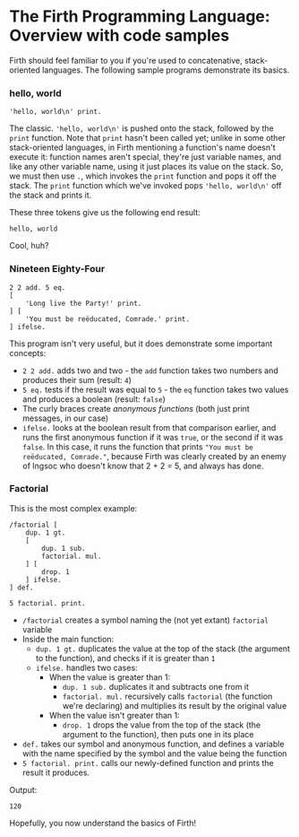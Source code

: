 The Firth Programming Language: Overview with code samples
==========================================================

Firth should feel familiar to you if you're used to concatenative, stack-oriented languages. The following sample programs demonstrate its basics.

### hello, world

```firth
'hello, world\n' print.
```

The classic. `'hello, world\n'` is pushed onto the stack, followed by the `print` function. Note that `print` hasn't been called yet; unlike in some other stack-oriented languages, in Firth mentioning a function's name doesn't execute it: function names aren't special, they're just variable names, and like any other variable name, using it just places its value on the stack. So, we must then use `.`, which invokes the `print` function and pops it off the stack. The `print` function which we've invoked pops `'hello, world\n'` off the stack and prints it.

These three tokens give us the following end result:

    hello, world

Cool, huh?

### Nineteen Eighty-Four

```firth
2 2 add. 5 eq.
[
    'Long live the Party!' print.
] [
    'You must be reëducated, Comrade.' print.
] ifelse.
```

This program isn't very useful, but it does demonstrate some important concepts:

* `2 2 add.` adds two and two - the `add` function takes two numbers and produces their sum (result: `4`)
* `5 eq.` tests if the result was equal to `5` - the `eq` function takes two values and produces a boolean (result: `false`)
* The curly braces create *anonymous functions* (both just print messages, in our case)
* `ifelse.` looks at the boolean result from that comparison earlier, and runs the first anonymous function if it was `true`, or the second if it was `false`. In this case, it runs the function that prints `"You must be reëducated, Comrade."`, because Firth was clearly created by an enemy of Ingsoc who doesn't know that 2 + 2 = 5, and always has done. 

### Factorial

This is the most complex example:

```firth
/factorial [
    dup. 1 gt.
    [
        dup. 1 sub.
        factorial. mul.
    ] [
        drop. 1
    ] ifelse.
] def.

5 factorial. print.
```

* `/factorial` creates a symbol naming the (not yet extant) `factorial` variable
* Inside the main function:
    * `dup. 1 gt.` duplicates the value at the top of the stack (the argument to the function), and checks if it is greater than `1`
    * `ifelse.` handles two cases:
        * When the value is greater than 1:
            * `dup. 1 sub.` duplicates it and subtracts one from it
            * `factorial. mul.` recursively calls `factorial` (the function we're declaring) and multiplies its result by the original value
        * When the value isn't greater than 1:
            * `drop. 1` drops the value from the top of the stack (the argument to the function), then puts one in its place
* `def.` takes our symbol and anonymous function, and defines a variable with the name specified by the symbol and the value being the function
* `5 factorial. print.` calls our newly-defined function and prints the result it produces.

Output:

    120

Hopefully, you now understand the basics of Firth!
